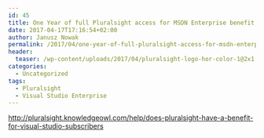```yaml
---
id: 45
title: One Year of full Pluralsight access for MSDN Enterprise benefit, come with Visual Studio 2017 launch and 20 years of Visual Studio.
date: 2017-04-17T17:16:54+02:00
author: Janusz Nowak
permalink: /2017/04/one-year-of-full-pluralsight-access-for-msdn-enterprise-benefit-come-with-visual-studio-2017-launch-and-20-years-of-visual-studio/
header:
  teaser: /wp-content/uploads/2017/04/pluralsight-logo-hor-color-1@2x1.webp
categories:
  - Uncategorized
tags:
  - Pluralsight
  - Visual Studio Enterprise
---
```


<http://pluralsight.knowledgeowl.com/help/does-pluralsight-have-a-benefit-for-visual-studio-subscribers>
